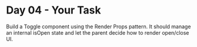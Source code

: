 # Day 04 - Your Task

Build a Toggle component using the Render Props pattern.
It should manage an internal isOpen state and let the parent decide how to render open/close UI.
